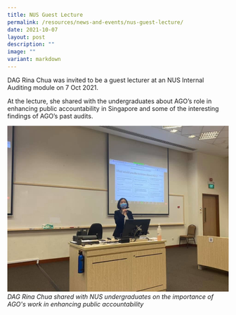 ```yaml
---
title: NUS Guest Lecture
permalink: /resources/news-and-events/nus-guest-lecture/
date: 2021-10-07
layout: post
description: ""
image: ""
variant: markdown
---
```

DAG Rina Chua was invited to be a guest lecturer at an NUS Internal Auditing module on 7 Oct 2021. 

At the lecture, she shared with the undergraduates about AGO’s role in enhancing public accountability in Singapore and some of the interesting findings of AGO’s past audits.

![](/images/News%20&%20Events%20Photos/2021/nus-lecture-2021.jpeg)
*DAG Rina Chua shared with NUS undergraduates on the importance of AGO's work in enhancing public accountability*